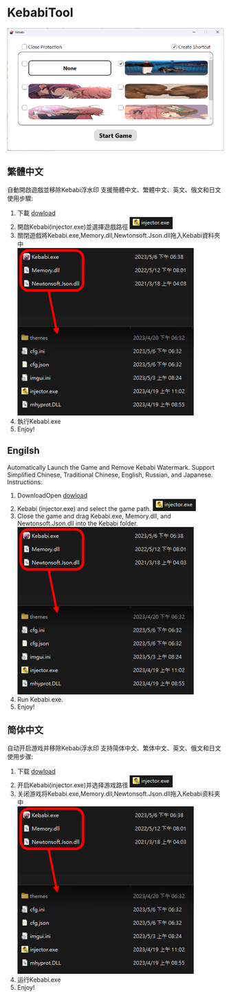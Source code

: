 # KebabiTool
  
![image](https://github.com/HardyHuangLie/KebabiTool/blob/main/Ex.png)  
  
## 繁體中文
自動開啟遊戲並移除Kebabi浮水印 支援簡體中文、繁體中文、英文、俄文和日文  
使用步驟:  
1. 下載
[dowload](https://github.com/HardyHuangLie/KebabiTool/releases/download/untagged-bd13e4b6f188ee0ef878/KebabiTool.zip)
2. 開啟Kebabi(injector.exe)並選擇遊戲路徑
![image](https://github.com/HardyHuangLie/KebabiTool/blob/main/Step%201.png)  
3. 關閉遊戲將Kebabi.exe,Memory.dll,Newtonsoft.Json.dll拖入Kebabi資料夾中  
![image](https://github.com/HardyHuangLie/KebabiTool/blob/main/Step%202.png)   
4. 執行Kebabi.exe  
5. Enjoy!

## Engilsh
Automatically Launch the Game and Remove Kebabi Watermark. Support Simplified Chinese, Traditional Chinese, English, Russian, and Japanese.  
Instructions:  
1. DownloadOpen 
[dowload](https://github.com/HardyHuangLie/KebabiTool/releases/download/untagged-bd13e4b6f188ee0ef878/KebabiTool.zip)
2. Kebabi (injector.exe) and select the game path.
![image](https://github.com/HardyHuangLie/KebabiTool/blob/main/Step%201.png)  
3. Close the game and drag Kebabi.exe, Memory.dll, and Newtonsoft.Json.dll into the Kebabi folder.  
![image](https://github.com/HardyHuangLie/KebabiTool/blob/main/Step%202.png)  
4. Run Kebabi.exe.  
5. Enjoy!

## 简体中文
自动开启游戏并移除Kebabi浮水印 支持简体中文、繁体中文、英文、俄文和日文  
使用步骤:   
1. 下载
[dowload](https://github.com/HardyHuangLie/KebabiTool/releases/download/untagged-bd13e4b6f188ee0ef878/KebabiTool.zip)
2. 开启Kebabi(injector.exe)并选择游戏路径
![image](https://github.com/HardyHuangLie/KebabiTool/blob/main/Step%201.png)  
3. 关闭游戏将Kebabi.exe,Memory.dll,Newtonsoft.Json.dll拖入Kebabi资料夹中  
![image](https://github.com/HardyHuangLie/KebabiTool/blob/main/Step%202.png)   
4. 运行Kebabi.exe  
5. Enjoy!
